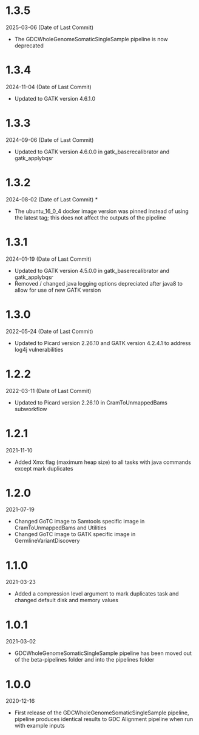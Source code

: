 # 1.3.5
2025-03-06 (Date of Last Commit)

* The GDCWholeGenomeSomaticSingleSample pipeline is now deprecated

# 1.3.4
2024-11-04 (Date of Last Commit)

* Updated to GATK version 4.6.1.0

# 1.3.3
2024-09-06 (Date of Last Commit)

* Updated to GATK version 4.6.0.0 in gatk_baserecalibrator and gatk_applybqsr

# 1.3.2
2024-08-02  (Date of Last Commit)
* 
* The ubuntu_16_0_4 docker image version was pinned instead of using the latest tag; this does not affect the outputs of the pipeline

# 1.3.1
2024-01-19 (Date of Last Commit)

* Updated to GATK version 4.5.0.0 in gatk_baserecalibrator and gatk_applybqsr
* Removed / changed java logging options depreciated after java8 to allow for use of new GATK version

# 1.3.0
2022-05-24 (Date of Last Commit)

* Updated to Picard version 2.26.10 and GATK version 4.2.4.1 to address log4j vulnerabilities

# 1.2.2
2022-03-11 (Date of Last Commit)

* Updated to Picard version 2.26.10 in CramToUnmappedBams subworkflow

# 1.2.1
2021-11-10

* Added Xmx flag (maximum heap size) to all tasks with java commands except mark duplicates

# 1.2.0
2021-07-19

* Changed GoTC image to Samtools specific image in CramToUnmappedBams and Utilities
* Changed GoTC image to GATK specific image in GermlineVariantDiscovery

# 1.1.0
2021-03-23

* Added a compression level argument to mark duplicates task and changed default disk and memory values

# 1.0.1
2021-03-02

* GDCWholeGenomeSomaticSingleSample pipeline has been moved out of the beta-pipelines folder and into the pipelines folder

# 1.0.0
2020-12-16

* First release of the GDCWholeGenomeSomaticSingleSample pipeline, pipeline produces identical results to GDC Alignment pipeline when run with example inputs